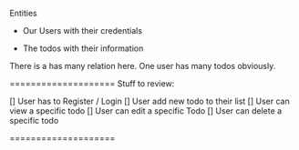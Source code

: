 Entities

- Our Users with their credentials 

- The todos with their information

There is a has many relation here. One user has many todos obviously. 

====================
Stuff to review:

[] User has to Register / Login 
[] User add new todo to their list
[] User can view a specific todo
[] User can edit a specific Todo
[] User can delete a specific todo


====================